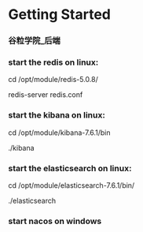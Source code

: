 # Getting Started
### 谷粒学院_后端

### start the redis on linux:
cd /opt/module/redis-5.0.8/

redis-server redis.conf

### start the kibana on linux:
cd /opt/module/kibana-7.6.1/bin

./kibana

### start the elasticsearch on linux:
cd /opt/module/elasticsearch-7.6.1/bin/

./elasticsearch

### start nacos on windows
